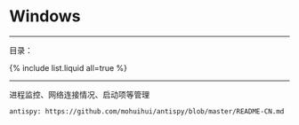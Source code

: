 #  Windows

---

目录：

{% include list.liquid all=true %}

----

进程监控、网络连接情况、启动项等管理

```
antispy: https://github.com/mohuihui/antispy/blob/master/README-CN.md
```

